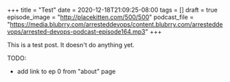 +++
title = "Test"
date = 2020-12-18T21:09:25-08:00
tags = []
draft = true
episode_image = "http://placekitten.com/500/500"
podcast_file = "https://media.blubrry.com/arresteddevops/content.blubrry.com/arresteddevops/arrested-devops-podcast-episode164.mp3"
+++

This is a test post. It doesn't do anything yet.

TODO:
* add link to ep 0 from "about" page
